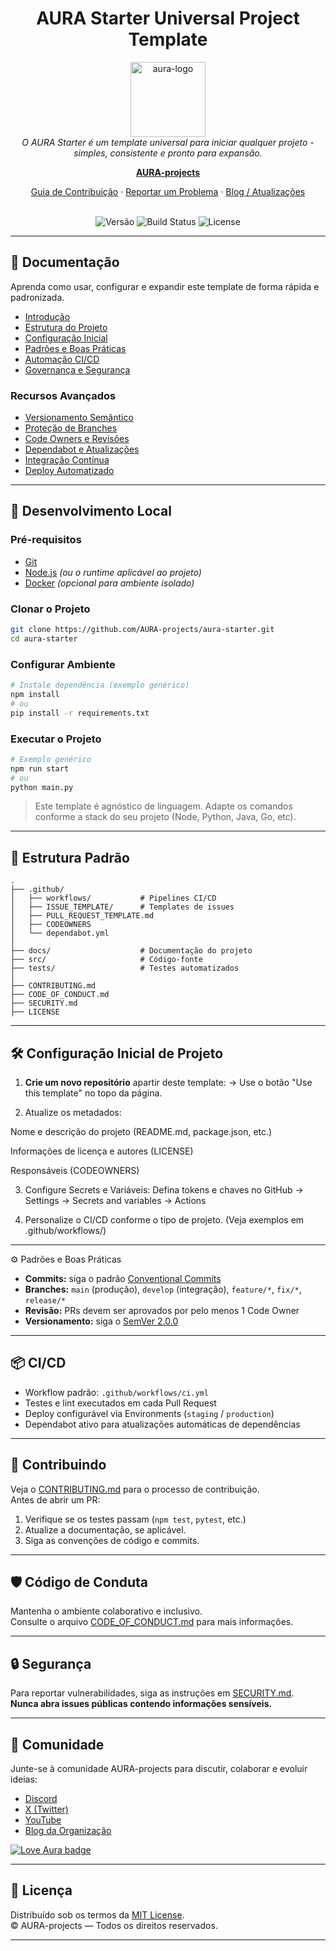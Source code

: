 <h1 align="center">AURA Starter Universal Project Template</h1>

<p align="center">
  <img src="https://raw.githubusercontent.com/AURA-projects/aura-starter/main/.github/assets/aura-logo.png" alt="aura-logo" width="120px" height="120px"/>
  <br>
  <em>O AURA Starter é um template universal para iniciar qualquer projeto - simples, consistente e pronto para expansão.</em>
  <br>
</p>

<p align="center">
  <a href="https://github.com/AURA-projects"><strong>AURA-projects</strong></a>
  <br>
</p>

<p align="center">
  <a href="CONTRIBUTING.md">Guia de Contribuição</a>
  ·
  <a href="https://github.com/AURA-projects/aura-starter/issues">Reportar um Problema</a>
  ·
  <a href="https://github.com/AURA-projects">Blog / Atualizações</a>
  <br><br>
</p>

<p align="center">
  <img src="https://img.shields.io/badge/version-1.0.0-blue" alt="Versão">
  <img src="https://img.shields.io/github/actions/workflow/status/AURA-projects/aura-starter/ci.yml?label=CI/CD" alt="Build Status">
  <img src="https://img.shields.io/github/license/AURA-projects/aura-starter?color=green" alt="License">
</p>

<hr>

## 📘 Documentação 

Aprenda como usar, configurar e expandir este template de forma rápida e padronizada.

- [Introdução][getting-started]
- [Estrutura do Projeto][structure]
- [Configuração Inicial][setup]
- [Padrões e Boas Práticas][guidelines]
- [Automação CI/CD][cicd]
- [Governança e Segurança][governance]

### Recursos Avançados

- [Versionamento Semântico][semver]
- [Proteção de Branches][branch-protection]
- [Code Owners e Revisões][codeowners]
- [Dependabot e Atualizações][dependabot]
- [Integração Contínua][ci]
- [Deploy Automatizado][deployment]

---

## 🧩 Desenvolvimento Local

### Pré-requisitos

- [Git](https://git-scm.com/)
- [Node.js](https://nodejs.org/) *(ou o runtime aplicável ao projeto)*
- [Docker](https://www.docker.com/) *(opcional para ambiente isolado)*

### Clonar o Projeto

```bash
git clone https://github.com/AURA-projects/aura-starter.git
cd aura-starter
```

### Configurar Ambiente

```bash
# Instale dependência (exemplo genérico)
npm install
# ou
pip install -r requirements.txt
```

### Executar o Projeto

```bash
# Exemplo genérico 
npm run start
# ou
python main.py
```

> Este template é agnóstico de linguagem. Adapte os comandos conforme a stack do seu projeto (Node, Python, Java, Go, etc).

---

## 🚀 Estrutura Padrão 

```
.
├── .github/
│   ├── workflows/           # Pipelines CI/CD
│   ├── ISSUE_TEMPLATE/      # Templates de issues
│   ├── PULL_REQUEST_TEMPLATE.md
│   ├── CODEOWNERS
│   └── dependabot.yml
│
├── docs/                    # Documentação do projeto
├── src/                     # Código-fonte
├── tests/                   # Testes automatizados
│
├── CONTRIBUTING.md
├── CODE_OF_CONDUCT.md
├── SECURITY.md
├── LICENSE
```

---

## 🛠️ Configuração Inicial de Projeto

1. **Crie um novo repositório** apartir deste template:
→ Use o botão "Use this template" no topo da página.

2. Atualize os metadados:

Nome e descrição do projeto (README.md, package.json, etc.)

Informações de licença e autores (LICENSE)

Responsáveis (CODEOWNERS)

3. Configure Secrets e Variáveis:
Defina tokens e chaves no GitHub → Settings → Secrets and variables → Actions

4. Personalize o CI/CD conforme o tipo de projeto.
(Veja exemplos em .github/workflows/)

---

⚙️ Padrões e Boas Práticas

- **Commits:** siga o padrão [Conventional Commits](https://www.conventionalcommits.org/)  
- **Branches:** `main` (produção), `develop` (integração), `feature/*`, `fix/*`, `release/*`  
- **Revisão:** PRs devem ser aprovados por pelo menos 1 Code Owner  
- **Versionamento:** siga o [SemVer 2.0.0](https://semver.org/lang/pt-BR/)

---

## 📦 CI/CD

- Workflow padrão: `.github/workflows/ci.yml`
- Testes e lint executados em cada Pull Request
- Deploy configurável via Environments (`staging` / `production`)
- Dependabot ativo para atualizações automáticas de dependências 

---

## 🤝 Contribuindo

Veja o [CONTRIBUTING.md](CONTRIBUTING.md) para o processo de contribuição.  
Antes de abrir um PR:
1. Verifique se os testes passam (`npm test`, `pytest`, etc.)
2. Atualize a documentação, se aplicável.
3. Siga as convenções de código e commits.

---

## 🛡️ Código de Conduta

Mantenha o ambiente colaborativo e inclusivo.  
Consulte o arquivo [CODE_OF_CONDUCT.md](CODE_OF_CONDUCT.md) para mais informações.

---

## 🔒 Segurança

Para reportar vulnerabilidades, siga as instruções em [SECURITY.md](SECURITY.md).  
**Nunca abra issues públicas contendo informações sensíveis.**

---

## 🧠 Comunidade

Junte-se à comunidade AURA-projects para discutir, colaborar e evoluir ideias:

- [Discord](https://discord.gg/)
- [X (Twitter)](https://twitter.com/)
- [YouTube](https://youtube.com/)
- [Blog da Organização](https://github.com/AURA-projects)

[![Love Aura badge](https://img.shields.io/badge/aura-love-blue?logo=github)](https://github.com/AURA-projects)

---

## 📜 Licença

Distribuído sob os termos da [MIT License](LICENSE).  
© AURA-projects — Todos os direitos reservados.

---

[getting-started]: docs/getting-started.md
[structure]: docs/structure.md
[setup]: docs/setup.md
[guidelines]: docs/guidelines.md
[cicd]: docs/ci-cd.md
[governance]: docs/governance.md
[semver]: https://semver.org/
[branch-protection]: https://docs.github.com/en/repositories/configuring-branches-and-merges-in-your-repository/defining-the-mergeability-of-pull-requests
[codeowners]: .github/CODEOWNERS
[dependabot]: .github/dependabot.yml
[ci]: .github/workflows/ci.yml
[deployment]: docs/deployment.md
